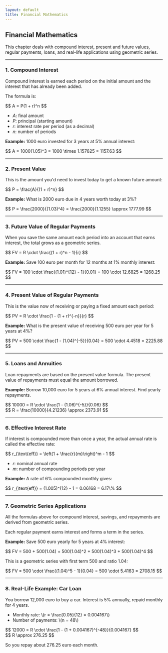 ```yaml
---
layout: default
title: Financial Mathematics
---
```


<div>
  <h2>Financial Mathematics</h2>

  <p>This chapter deals with compound interest, present and future values, regular payments, loans, and real-life applications using geometric series.</p>

  <hr>

  <h3>1. Compound Interest</h3>
  <p>Compound interest is earned each period on the initial amount and the interest that has already been added.</p>
  <p>The formula is:</p>
  <div>$$
  A = P(1 + r)^n
  $$</div>
  <ul>
    <li><em>A</em>: final amount</li>
    <li><em>P</em>: principal (starting amount)</li>
    <li><em>r</em>: interest rate per period (as a decimal)</li>
    <li><em>n</em>: number of periods</li>
  </ul>

  <p><strong>Example:</strong> 1000 euro invested for 3 years at 5% annual interest:</p>
  <div>$$
  A = 1000(1.05)^3 = 1000 \times 1.157625 = 1157.63
  $$</div>

  <hr>

  <h3>2. Present Value</h3>
  <p>This is the amount you'd need to invest today to get a known future amount:</p>
  <div>$$
  P = \frac{A}{(1 + r)^n}
  $$</div>

  <p><strong>Example:</strong> What is 2000 euro due in 4 years worth today at 3%?</p>
  <div>$$
  P = \frac{2000}{(1.03)^4} = \frac{2000}{1.1255} \approx 1777.99
  $$</div>

  <hr>

  <h3>3. Future Value of Regular Payments</h3>
  <p>When you save the same amount each period into an account that earns interest, the total grows as a geometric series.</p>
  <div>$$
  FV = R \cdot \frac{(1 + r)^n - 1}{r}
  $$</div>

  <p><strong>Example:</strong> Save 100 euro per month for 12 months at 1% monthly interest:</p>
  <div>$$
  FV = 100 \cdot \frac{(1.01)^{12} - 1}{0.01} = 100 \cdot 12.6825 = 1268.25
  $$</div>

  <hr>

  <h3>4. Present Value of Regular Payments</h3>
  <p>This is the value now of receiving or paying a fixed amount each period:</p>
  <div>$$
  PV = R \cdot \frac{1 - (1 + r)^{-n}}{r}
  $$</div>

  <p><strong>Example:</strong> What is the present value of receiving 500 euro per year for 5 years at 4%?</p>
  <div>$$
  PV = 500 \cdot \frac{1 - (1.04)^{-5}}{0.04} = 500 \cdot 4.4518 = 2225.88
  $$</div>

  <hr>

  <h3>5. Loans and Annuities</h3>
  <p>Loan repayments are based on the present value formula. The present value of repayments must equal the amount borrowed.</p>

  <p><strong>Example:</strong> Borrow 10,000 euro for 5 years at 6% annual interest. Find yearly repayments.</p>
  <div>$$
  10000 = R \cdot \frac{1 - (1.06)^{-5}}{0.06}
  $$</div>
  <div>$$
  R = \frac{10000}{4.21236} \approx 2373.91
  $$</div>

  <hr>

  <h3>6. Effective Interest Rate</h3>
  <p>If interest is compounded more than once a year, the actual annual rate is called the effective rate:</p>
  <div>$$
  r_{\text{eff}} = \left(1 + \frac{r}{m}\right)^m - 1
  $$</div>
  <ul>
    <li><em>r</em>: nominal annual rate</li>
    <li><em>m</em>: number of compounding periods per year</li>
  </ul>

  <p><strong>Example:</strong> A rate of 6% compounded monthly gives:</p>
  <div>$$
  r_{\text{eff}} = (1.005)^{12} - 1 = 0.06168 = 6.17\%
  $$</div>

  <hr>

  <h3>7. Geometric Series Applications</h3>
  <p>All the formulas above for compound interest, savings, and repayments are derived from geometric series.</p>
  <p>Each regular payment earns interest and forms a term in the series.</p>

  <p><strong>Example:</strong> Save 500 euro yearly for 5 years at 4% interest:</p>
  <div>$$
  FV = 500 + 500(1.04) + 500(1.04)^2 + 500(1.04)^3 + 500(1.04)^4
  $$</div>
  <p>This is a geometric series with first term 500 and ratio 1.04:</p>
  <div>$$
  FV = 500 \cdot \frac{(1.04)^5 - 1}{0.04} = 500 \cdot 5.4163 = 2708.15
  $$</div>

  <hr>

  <h3>8. Real-Life Example: Car Loan</h3>
  <p>You borrow 12,000 euro to buy a car. Interest is 5% annually, repaid monthly for 4 years.</p>
  <ul>
    <li>Monthly rate: \(r = \frac{0.05}{12} = 0.004167\)</li>
    <li>Number of payments: \(n = 48\)</li>
  </ul>

  <div>$$
  12000 = R \cdot \frac{1 - (1 + 0.004167)^{-48}}{0.004167}
  $$</div>
  <div>$$
  R \approx 276.25
  $$</div>
  <p>So you repay about 276.25 euro each month.</p>

</div>
